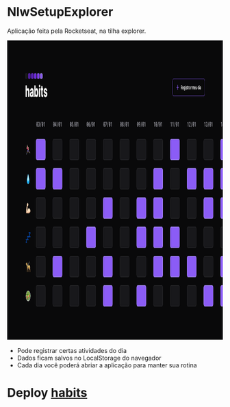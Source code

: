 # NlwSetupExplorer
 Aplicação feita pela Rocketseat, na tilha explorer.
 
 <img src="./Home.png" width="1000" height="700">
 
 <ul>
  <li>Pode registrar certas atividades do dia</li>
  <li>Dados ficam salvos no LocalStorage do navegador</li>
  <li>Cada dia você poderá abriar a aplicação para manter sua rotina</li>
 </ul>
 
 <h1>Deploy
  <a href="https://habitswilliam.netlify.app/">habits</a>
 </h1>
